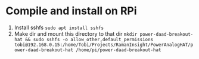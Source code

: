 # Compile and install on RPi
1. Install sshfs `sudo apt install sshfs`
2. Make dir and mount this directory to that dir `mkdir power-daad-breakout-hat && sudo sshfs -o allow_other,default_permissions tobi@192.168.0.15:/home/Tobi/Projects/RamanInsight/PowerAnalogHAT/power-daad-breakout-hat /home/pi/power-daad-breakout-hat`

